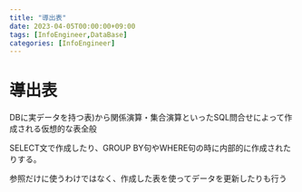 ```yaml
---
title: "導出表"
date: 2023-04-05T00:00:00+09:00
tags: [InfoEngineer,DataBase]
categories: [InfoEngineer]
---
```

# 導出表

DBに実データを持つ表)から関係演算・集合演算といったSQL問合せによって作成される仮想的な表全般

SELECT文で作成したり、GROUP BY句やWHERE句の時に内部的に作成されたりする。

参照だけに使うわけではなく、作成した表を使ってデータを更新したりも行う